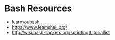 # Bash Resources

+ learnyoubash
+ https://www.learnshell.org/
+ <http://wiki.bash-hackers.org/scripting/tutoriallist>
